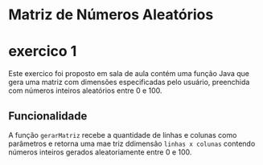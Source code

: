 # Matriz de Números Aleatórios

# exercico 1 

Este exercico foi proposto em sala de aula contém uma função Java que gera uma matriz com dimensões especificadas pelo usuário, preenchida com números inteiros aleatórios entre 0 e 100.

## Funcionalidade

A função `gerarMatriz` recebe a quantidade de linhas e colunas como parâmetros e retorna uma mae triz ddimensão `linhas x colunas` contendo números inteiros gerados aleatoriamente entre 0 e 100.
